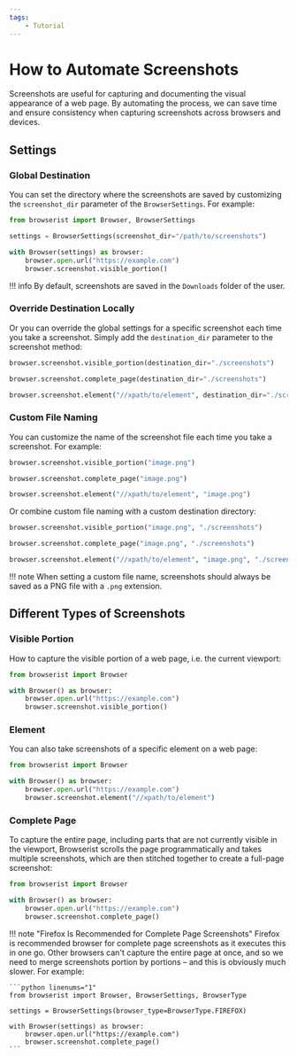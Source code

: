 ```yaml
---
tags:
    - Tutorial
---
```


# How to Automate Screenshots
Screenshots are useful for capturing and documenting the visual appearance of a web page. By automating the process, we can save time and ensure consistency when capturing screenshots across browsers and devices.

## Settings
### Global Destination
You can set the directory where the screenshots are saved by customizing the `screenshot_dir` parameter of the `BrowserSettings`. For example:

```python title="" linenums="1"
from browserist import Browser, BrowserSettings

settings = BrowserSettings(screenshot_dir="/path/to/screenshots")

with Browser(settings) as browser:
    browser.open.url("https://example.com")
    browser.screenshot.visible_portion()
```

!!! info
    By default, screenshots are saved in the `Downloads` folder of the user.

### Override Destination Locally
Or you can override the global settings for a specific screenshot each time you take a screenshot. Simply add the `destination_dir` parameter to the screenshot method:

```python title=""
browser.screenshot.visible_portion(destination_dir="./screenshots")
```

```python title=""
browser.screenshot.complete_page(destination_dir="./screenshots")
```

```python title=""
browser.screenshot.element("//xpath/to/element", destination_dir="./screenshots")
```

### Custom File Naming
You can customize the name of the screenshot file each time you take a screenshot. For example:

```python title=""
browser.screenshot.visible_portion("image.png")
```

```python title=""
browser.screenshot.complete_page("image.png")
```

```python title=""
browser.screenshot.element("//xpath/to/element", "image.png")
```

Or combine custom file naming with a custom destination directory:

```python title=""
browser.screenshot.visible_portion("image.png", "./screenshots")
```

```python title=""
browser.screenshot.complete_page("image.png", "./screenshots")
```

```python title=""
browser.screenshot.element("//xpath/to/element", "image.png", "./screenshots")
```

!!! note
    When setting a custom file name, screenshots should always be saved as a PNG file with a `.png` extension.

## Different Types of Screenshots
### Visible Portion
How to capture the visible portion of a web page, i.e. the current viewport:

```python linenums="1"
from browserist import Browser

with Browser() as browser:
    browser.open.url("https://example.com")
    browser.screenshot.visible_portion()
```

### Element
You can also take screenshots of a specific element on a web page:

```python linenums="1"
from browserist import Browser

with Browser() as browser:
    browser.open.url("https://example.com")
    browser.screenshot.element("//xpath/to/element")
```

### Complete Page
To capture the entire page, including parts that are not currently visible in the viewport, Browserist scrolls the page programmatically and takes multiple screenshots, which are then stitched together to create a full-page screenshot:

```python linenums="1"
from browserist import Browser

with Browser() as browser:
    browser.open.url("https://example.com")
    browser.screenshot.complete_page()
```

!!! note "Firefox Is Recommended for Complete Page Screenshots"
    Firefox is recommended browser for complete page screenshots as it executes this in one go. Other browsers can't capture the entire page at once, and so we need to merge screenshots portion by portions – and this is obviously much slower. For example:

    ```python linenums="1"
    from browserist import Browser, BrowserSettings, BrowserType

    settings = BrowserSettings(browser_type=BrowserType.FIREFOX)

    with Browser(settings) as browser:
        browser.open.url("https://example.com")
        browser.screenshot.complete_page()
    ```
